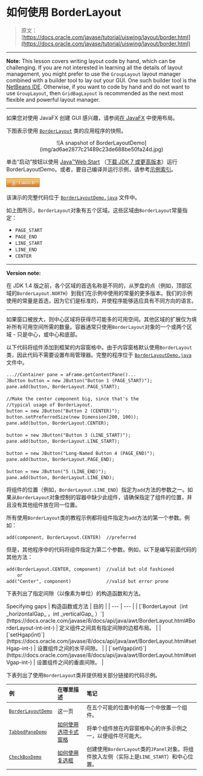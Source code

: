 # 如何使用 BorderLayout

> 原文： [https://docs.oracle.com/javase/tutorial/uiswing/layout/border.html](https://docs.oracle.com/javase/tutorial/uiswing/layout/border.html)

* * *

**Note:** This lesson covers writing layout code by hand, which can be challenging. If you are not interested in learning all the details of layout management, you might prefer to use the `GroupLayout` layout manager combined with a builder tool to lay out your GUI. One such builder tool is the [NetBeans IDE](../learn/index.html). Otherwise, if you want to code by hand and do not want to use `GroupLayout`, then `GridBagLayout` is recommended as the next most flexible and powerful layout manager.

* * *

如果您对使用 JavaFX 创建 GUI 感兴趣，请参阅[在 JavaFX](https://docs.oracle.com/javase/8/javafx/layout-tutorial/index.html) 中使用布局。

下图表示使用 [`BorderLayout`](https://docs.oracle.com/javase/8/docs/api/java/awt/BorderLayout.html) 类的应用程序的快照。

<center>![A snapshot of BorderLayoutDemo](img/ad6ae2877c21489c23de688be50fa24d.jpg)</center>

单击“启动”按钮以使用 [Java™Web Start](http://www.oracle.com/technetwork/java/javase/javawebstart/index.html) （[下载 JDK 7 或更高版本](http://www.oracle.com/technetwork/java/javase/downloads/index.html)）运行 BorderLayoutDemo。或者，要自己编译并运行示例，请参考[示例索引](../examples/layout/index.html#BorderLayoutDemo)。

[![Launches the BorderLayoutDemo application](img/4707a69a17729d71c56b2bdbbb4cc61c.jpg)](https://docs.oracle.com/javase/tutorialJWS/samples/uiswing/BorderLayoutDemoProject/BorderLayoutDemo.jnlp)

该演示的完整代码位于 [`BorderLayoutDemo.java`](../examples/layout/BorderLayoutDemoProject/src/layout/BorderLayoutDemo.java) 文件中。

如上图所示，`BorderLayout`对象有五个区域。这些区域由`BorderLayout`常量指定：

*   `PAGE_START`
*   `PAGE_END`
*   `LINE_START`
*   `LINE_END`
*   `CENTER`

* * *

**Version note:** 

在 JDK 1.4 版之前，各个区域的首选名称是不同的，从罗盘的点（例如，顶部区域的`BorderLayout.NORTH`）到我们在示例中使用的常量的更多版本。我们的示例使用的常量是首选，因为它们是标准的，并使程序能够适应具有不同方向的语言。

* * *

如果窗口被放大，则中心区域将获得尽可能多的可用空间。其他区域的扩展仅为填补所有可用空间所需的数量。容器通常只使用`BorderLayout`对象的一个​​或两个区域 - 只是中心，或中心和底部。

以下代码将组件添加到框架的内容窗格中。由于内容窗格默认使用`BorderLayout`类，因此代码不需要设置布局管理器。完整的程序位于 [`BorderLayoutDemo.java`](../examples/layout/BorderLayoutDemoProject/src/layout/BorderLayoutDemo.java) 文件中。

```
...//Container pane = aFrame.getContentPane()...
JButton button = new JButton("Button 1 (PAGE_START)");
pane.add(button, BorderLayout.PAGE_START);

//Make the center component big, since that's the
//typical usage of BorderLayout.
button = new JButton("Button 2 (CENTER)");
button.setPreferredSize(new Dimension(200, 100));
pane.add(button, BorderLayout.CENTER);

button = new JButton("Button 3 (LINE_START)");
pane.add(button, BorderLayout.LINE_START);

button = new JButton("Long-Named Button 4 (PAGE_END)");
pane.add(button, BorderLayout.PAGE_END);

button = new JButton("5 (LINE_END)");
pane.add(button, BorderLayout.LINE_END);

```

将组件的位置（例如，`BorderLayout.LINE_END`）指定为`add`方法的参数之一。如果从`BorderLayout`对象控制的容器中缺少此组件，请确保指定了组件的位置，并且没有其他组件放在同一位置。

所有使用`BorderLayout`类的教程示例都将组件指定为`add`方法的第一个参数。例如：

```
add(component, BorderLayout.CENTER)  //preferred

```

但是，其他程序中的代码将组件指定为第二个参数。例如，以下是编写前面代码的其他方法：

```
add(BorderLayout.CENTER, component)  //valid but old fashioned
    or
add("Center", component)             //valid but error prone

```

下表列出了指定间隙（以像素为单位）的构造函数和方法。

<caption>Specifying gaps</caption>
| 构造函数或方法 | 目的 |
| --- | --- |
| [`BorderLayout（int _horizo​​ntalGap_ ，int _verticalGap_ ）`](https://docs.oracle.com/javase/8/docs/api/java/awt/BorderLayout.html#BorderLayout-int-int-) | 定义组件之间具有指定间隙的边框布局。 |
| [`setHgap(int)`](https://docs.oracle.com/javase/8/docs/api/java/awt/BorderLayout.html#setHgap-int-) | 设置组件之间的水平间隙。 |
| [`setVgap(int)`](https://docs.oracle.com/javase/8/docs/api/java/awt/BorderLayout.html#setVgap-int-) | 设置组件之间的垂直间隙。 |

下表列出了使用`BorderLayout`类并提供相关部分链接的代码示例。

| 例 | 在哪里描述 | 笔记 |
| :-- | :-- | :-- |
| [`BorderLayoutDemo`](../examples/layout/index.html#BorderLayoutDemo) | 这一页 | 在五个可能的位置中的每一个中放置一个组件。 |
| [`TabbedPaneDemo`](../examples/components/index.html#TabbedPaneDemo) | [如何使用选项卡式窗格](../components/tabbedpane.html) | 将单个组件放在内容窗格中心的许多示例之一，以便组件尽可能大。 |
| [`CheckBoxDemo`](../examples/components/index.html#CheckBoxDemo) | [如何使用复选框](../components/button.html#checkbox) | 创建使用`BorderLayout`类的`JPanel`对象。将组件放入左侧（实际上是`LINE_START`）和中心位置。 |